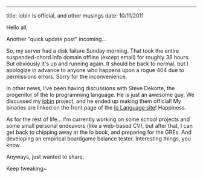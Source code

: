 ---
title: iobin is official, and other musings
date: 10/11/2011

Hello all,

Another "quick update post" incoming...

So, my server had a disk failure Sunday morning. That took the entire suspended-chord.info domain offline (except email) for roughly 38 hours. But obviously it's up and running again. It should be back to normal, but I apologize in advance to anyone who happens upon a rogue 404 due to permissions errors. Sorry for the inconvenience.

In other news, I've been having discussions with Steve Dekorte, the progenitor of the Io programming language. He is just an awesome guy. We discussed my [iobin](http://iobin.suspended-chord.info/) project, and he ended up making them official! My binaries are linked on the front page of the [Io Language site](http://iolanguage.com/)! Happiness.

As for the rest of life... I'm currently working on some school projects and some small personal endeavors (like a web-based CV), but after that, I can get back to chipping away at the Io book, and preparing for the GREs. And developing an empirical boardgame balance tester. Interesting things, you know.

Anyways, just wanted to share.

Keep tweaking~ 